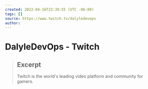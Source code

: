 ```yaml
---
created: 2022-04-16T23:39:55 (UTC -06:00)
tags: []
source: https://www.twitch.tv/dalyledevops
author: 
---
```


# DalyleDevOps - Twitch

> ## Excerpt
> Twitch is the world's leading video platform and community for gamers.

